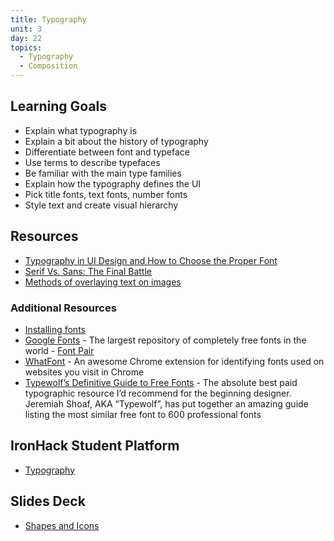 ```yaml
---
title: Typography
unit: 3
day: 22
topics:
  - Typography
  - Composition
---
```

## Learning Goals
- Explain what typography is
- Explain a bit about the history of typography
- Differentiate between font and typeface
- Use terms to describe typefaces
- Be familiar with the main type families
- Explain how the typography defines the UI
- Pick title fonts, text fonts, number fonts
- Style text and create visual hierarchy

## Resources
- [Typography in UI Design and How to Choose the Proper Font](https://line25.com/articles/a-showcase-of-beautiful-typography-in-web-design)
- [Serif Vs. Sans: The Final Battle](https://www.webdesignerdepot.com/2013/03/serif-vs-sans-the-final-battle/)
- [Methods of overlaying text on images](https://medium.com/@erikdkennedy/7-rules-for-creating-gorgeous-ui-part-2-430de537ba96)

### Additional Resources
- [Installing fonts](https://www.fontshop.com/content/installation-guide)
- [Google Fonts](https://fonts.google.com/) - The largest repository of completely free fonts in the world
- [Font Pair](https://fontpair.co/)
- [WhatFont](https://chrome.google.com/webstore/detail/whatfont/jabopobgcpjmedljpbcaablpmlmfcogm) - An awesome Chrome extension for identifying fonts used on websites you visit in Chrome
- [Typewolf’s Definitive Guide to Free Fonts](https://www.typewolf.com/free-fonts) - The absolute best paid typographic resource I’d recommend for the beginning designer. Jeremiah Shoaf, AKA “Typewolf”, has put together an amazing guide listing the most similar free font to 600 professional fonts

## IronHack Student Platform
- [Typography](http://learn.ironhack.com/#/learning_unit/7090)

## Slides Deck
- [Shapes and Icons](https://drive.google.com/open?id=1jNik_Q6wpm59_x5Iph_STRdDEZ_piEsyPR6Q8spbH7I)
